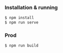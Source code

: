 ### Installation & running
 
```sh
$ npm install
$ npm run serve
```
### Prod
 
```sh
$ npm run build
```

